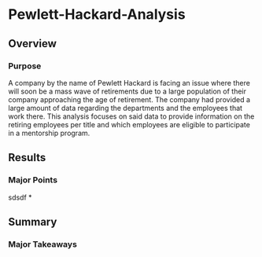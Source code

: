 # Pewlett-Hackard-Analysis
## Overview
### Purpose
A company by the name of Pewlett Hackard is facing an issue where there will soon be a mass wave of retirements due to a large population of their company approaching the age of retirement. The company had provided a large amount of data regarding the departments and the employees that work there. This analysis focuses on said data to provide information on the retiring employees per title and which employees are eligible to participate in a mentorship program. 
## Results
### Major Points
sdsdf
*
## Summary 
### Major Takeaways
